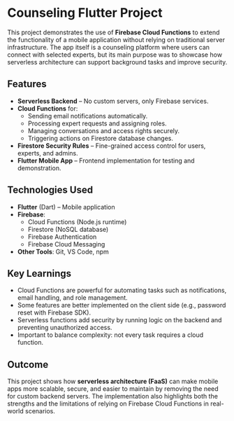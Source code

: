 # Counseling Flutter Project
This project demonstrates the use of **Firebase Cloud Functions** to extend the functionality of a mobile application without relying on traditional server infrastructure. The app itself is a counseling platform where users can connect with selected experts, but its main purpose was to showcase how serverless architecture can support background tasks and improve security.

## Features
- **Serverless Backend** – No custom servers, only Firebase services.
- **Cloud Functions** for:
  - Sending email notifications automatically.
  - Processing expert requests and assigning roles.
  - Managing conversations and access rights securely.
  - Triggering actions on Firestore database changes.
- **Firestore Security Rules** – Fine-grained access control for users, experts, and admins.
- **Flutter Mobile App** – Frontend implementation for testing and demonstration.

## Technologies Used
- **Flutter** (Dart) – Mobile application
- **Firebase**:
  - Cloud Functions (Node.js runtime)
  - Firestore (NoSQL database)
  - Firebase Authentication
  - Firebase Cloud Messaging
- **Other Tools**: Git, VS Code, npm

## Key Learnings
- Cloud Functions are powerful for automating tasks such as notifications, email handling, and role management.
- Some features are better implemented on the client side (e.g., password reset with Firebase SDK).
- Serverless functions add security by running logic on the backend and preventing unauthorized access.
- Important to balance complexity: not every task requires a cloud function.

## Outcome
This project shows how **serverless architecture (FaaS)** can make mobile apps more scalable, secure, and easier to maintain by removing the need for custom backend servers. The implementation also highlights both the strengths and the limitations of relying on Firebase Cloud Functions in real-world scenarios.
